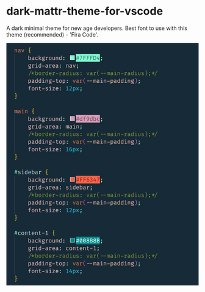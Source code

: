 # dark-mattr-theme-for-vscode
A dark minimal theme for new age developers.
Best font to use with this theme (recommended) - 'Fira Code'.

<img src='https://raw.githubusercontent.com/tamojay/dark-mattr-theme-for-vscode/main/dmattr-css.JPG'>




